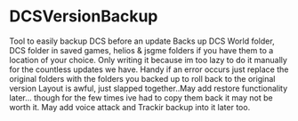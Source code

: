 # DCSVersionBackup
Tool to easily backup DCS before an update
Backs up DCS World folder, DCS folder in saved games, helios & jsgme folders if you have them to a location of your choice.
Only writing it because im too lazy to do it manually for the countless updates we have.
Handy if an error occurs just replace the original folders with the folders you backed up to roll back to the original version
Layout is awful, just slapped together..May add restore functionality later... though for the few times ive had to copy them back it may not be worth it.
May add voice attack and Trackir backup into it later too.
